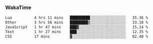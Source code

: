 ### WakaTime

<!--START_SECTION:waka-->

```txt
Lua          4 hrs 11 mins   █████████░░░░░░░░░░░░░░░░   35.36 %
Other        3 hrs 56 mins   ████████▒░░░░░░░░░░░░░░░░   33.18 %
JavaScript   1 hr 47 mins    ███▓░░░░░░░░░░░░░░░░░░░░░   15.14 %
Text         1 hr 27 mins    ███░░░░░░░░░░░░░░░░░░░░░░   12.35 %
CSS          17 mins         ▓░░░░░░░░░░░░░░░░░░░░░░░░   02.40 %
```

<!--END_SECTION:waka-->
